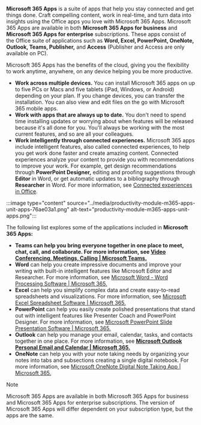 **Microsoft 365 Apps** is a suite of apps that help you stay connected and get things done. Craft compelling content, work in real-time, and turn data into insights using the Office apps you love with Microsoft 365 Apps. Microsoft 365 Apps are available in both **Microsoft 365 Apps for business** and **Microsoft 365 Apps for enterprise** subscriptions. These apps consist of the Office suite of applications such as **Word, Excel, PowerPoint, OneNote, Outlook, Teams, Publisher,** and **Access** (Publisher and Access are only available on PC).

Microsoft 365 Apps has the benefits of the cloud, giving you the flexibility to work anytime, anywhere, on any device helping you be more productive.

 -  **Work across multiple devices.** You can install Microsoft 365 apps on up to five PCs or Macs and five tablets (iPad, Windows, or Android) depending on your plan. If you change devices, you can transfer the installation. You can also view and edit files on the go with Microsoft 365 mobile apps.
 -  **Work with apps that are always up to date.** You don't need to spend time installing updates or worrying about when features will be released because it's all done for you. You'll always be working with the most current features, and so are all your colleagues.
 -  **Work intelligently through connected experiences.** Microsoft 365 apps include intelligent features, also called connected experiences, to help you get work done faster and create amazing content. Connected experiences analyze your content to provide you with recommendations to improve your work. For example, get design recommendations through **PowerPoint Designer,** editing and proofing suggestions through **Editor** in Word, or get automatic updates to a bibliography through **Researcher** in Word. For more information, see [Connected experiences in Office](https://support.microsoft.com/office/connected-experiences-in-office-8d2c04f7-6428-4e6e-ac58-5828d4da5b7c?azure-portal=true).

:::image type="content" source="../media/productivity-module-m365-apps-unit-apps-76ae03a1.png" alt-text="productivity-module-m365-apps-unit-apps.png":::


The following list explores some of the applications included in **Microsoft 365 Apps:**

 -  **Teams can help you bring everyone together in one place to meet, chat, call, and collaborate. For more information, see [Video Conferencing, Meetings, Calling \| Microsoft Teams.](https://www.microsoft.com/microsoft-teams/group-chat-software?azure-portal=true)**
 -  **Word** can help you create impressive documents and improve your writing with built-in intelligent features like Microsoft Editor and Researcher. For more information, see [Microsoft Word - Word Processing Software \| Microsoft 365. ](https://www.microsoft.com/microsoft-365/word?azure-portal=true)
 -  **Excel** can help you simplify complex data and create easy-to-read spreadsheets and visualizations. For more information, see [Microsoft Excel Spreadsheet Software \| Microsoft 365.](https://www.microsoft.com/microsoft-365/excel?azure-portal=true)
 -  **PowerPoint** can help you easily create polished presentations that stand out with intelligent features like Presenter Coach and PowerPoint Designer. For more information, see [Microsoft PowerPoint Slide Presentation Software \| Microsoft 365.](https://www.microsoft.com/microsoft-365/powerpoint?azure-portal=true)
 -  **Outlook** can help you manage your email, calendar, tasks, and contacts together in one place. For more information, see **[Microsoft Outlook Personal Email and Calendar \| Microsoft 365.](https://www.microsoft.com/microsoft-365/outlook/email-and-calendar-software-microsoft-outlook?azure-portal=true)**
 -  **OneNote** can help you with your note taking needs by organizing your notes into tabs and subsections creating a single digital notebook. For more information, see [Microsoft OneNote Digital Note Taking App \| Microsoft 365.](https://www.microsoft.com/microsoft-365/onenote/digital-note-taking-app?azure-portal=true)

> [!NOTE]
> Microsoft 365 Apps are available in both Microsoft 365 Apps for business and Microsoft 365 Apps for enterprise subscriptions. The version of Microsoft 365 Apps will differ dependent on your subscription type, but the apps are the same.
